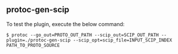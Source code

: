 ## protoc-gen-scip

To test the plugin, execute the below command:

```shell
$ protoc --go_out=PROTO_OUT_PATH --scip_out=SCIP_OUT_PATH --plugin=./protoc-gen-scip --scip_opt=scip_file=INPUT_SCIP_INDEX PATH_TO_PROTO_SOURCE
```
